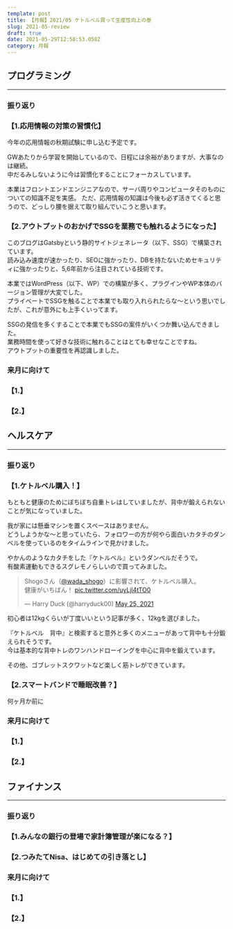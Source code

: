 ```yaml
---
template: post
title: 【月報】2021/05 ケトルベル買って生産性向上の巻
slug: 2021-05-review
draft: true
date: 2021-05-29T12:58:53.058Z
category: 月報
---
```

## プログラミング

- - -

### 振り返り

### 【1.応用情報の対策の習慣化】

今年の応用情報の秋期試験に申し込む予定です。  

GWあたりから学習を開始しているので、日程には余裕がありますが、大事なのは継続。\
中だるみしないように今は習慣化することにフォーカスしています。  

本業はフロントエンドエンジニアなので、サーバ周りやコンピュータそのものについての知識不足を実感。  ただ、応用情報の知識は今後も必ず活きてくると思うので、どっしり腰を据えて取り組んでいこうと思います。  

### 【2.アウトプットのおかげでSSGを業務でも触れるようになった】

このブログはGatsbyという静的サイトジェネレータ（以下、SSG）で構築されています。\
読み込み速度が速かったり、SEOに強かったり、DBを持たないためセキュリティに強かったりと、5,6年前から注目されている技術です。  

本業ではWordPress（以下、WP）での構築が多く、プラグインやWP本体のバージョン管理が大変でした。\
プライベートでSSGを触ることで本業でも取り入れられたらな〜という思いでしたが、これが意外にも上手くいってます。  

SSGの発信を多くすることで本業でもSSGの案件がいくつか舞い込んできました。\
業務時間を使って好きな技術に触れることはとても幸せなことですね。\
アウトプットの重要性を再認識しました。  

### 来月に向けて

### 【1.】

### 【2.】

## ヘルスケア

- - -

### 振り返り

### 【1.ケトルベル購入！】

もともと健康のためにぼちぼち自重トレはしていましたが、背中が鍛えられないことが気になっていました。  

我が家には懸垂マシンを置くスペースはありません。\
どうしようかな〜と思っていたら、フォロワーの方が何やら面白いカタチのダンベルを使っているのをタイムラインで見かけました。  

やかんのようなカタチをした『ケトルベル』というダンベルだそうで。\
有酸素運動もできるスグレモノらしいので買ってみました。  

<blockquote class="twitter-tweet" data-partner="tweetdeck"><p lang="ja" dir="ltr">Shogoさん（<a href="https://twitter.com/wada_shogo?ref_src=twsrc%5Etfw">@wada_shogo</a>）に影響されて、ケトルベル購入。<br>健康がいちばん！ <a href="https://t.co/uyLjl4tTO0">pic.twitter.com/uyLjl4tTO0</a></p>&mdash; Harry Duck (@harryduck00) <a href="https://twitter.com/harryduck00/status/1397116323025412104?ref_src=twsrc%5Etfw">May 25, 2021</a></blockquote>

初心者は12kgくらいが丁度いいという記事が多く、12kgを選びました。  

『ケトルベル　背中』と検索すると意外と多くのメニューがあって背中も十分鍛えられそうです。  
今は基本的な背中トレのワンハンドローイングを中心に背中を鍛えています。  

その他、ゴブレットスクワットなど楽しく筋トレができています。  

### 【2.スマートバンドで睡眠改善？】
何ヶ月か前に

### 来月に向けて

### 【1.】

### 【2.】

## ファイナンス

- - -

### 振り返り

### 【1.みんなの銀行の登場で家計簿管理が楽になる？】

### 【2.つみたてNisa、はじめての引き落とし】

### 来月に向けて

### 【1.】

### 【2.】